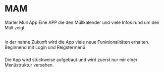 # MAM
Marler Müll App Eine APP die den Müllkalender und viele Infos rund um den Müll zeigt

##
in der nahne Zukunft wird die App viele neue Funktionalitäten erhalten. Beginnend mit Login und Reigstermenü

###

Die App wird stückweise aufgebaut und wird zuerst nur mir einer Menüstruktur versehen.
